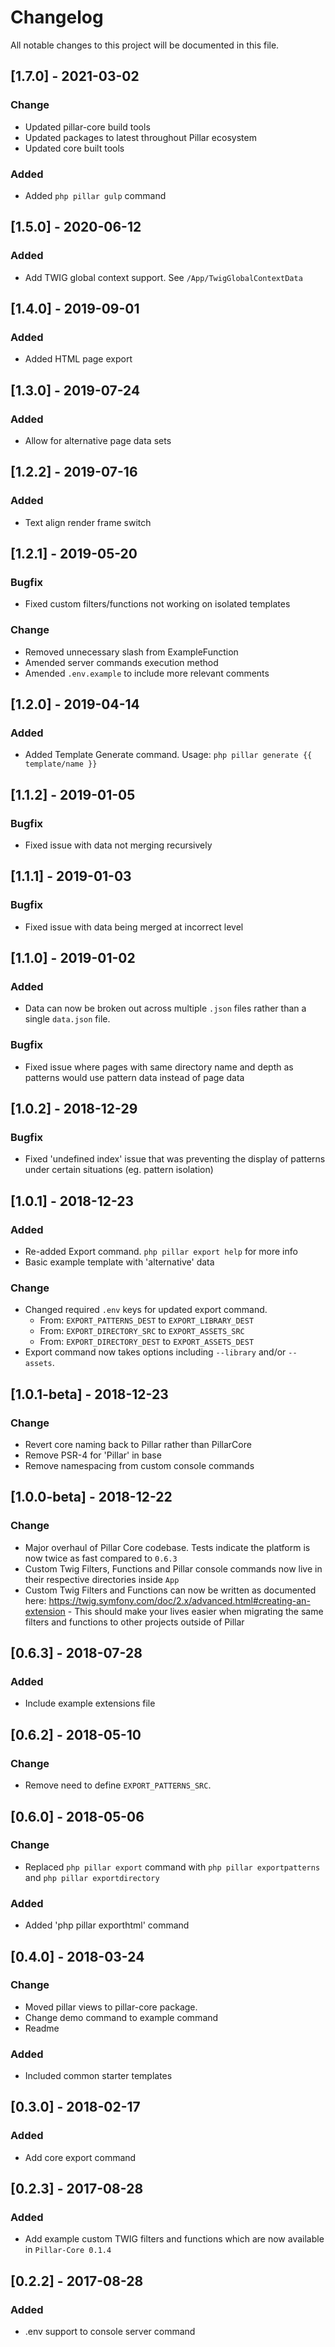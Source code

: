 # Changelog
All notable changes to this project will be documented in this file.

## [1.7.0] - 2021-03-02
### Change
- Updated pillar-core build tools
- Updated packages to latest throughout Pillar ecosystem
- Updated core built tools
### Added
- Added `php pillar gulp` command

## [1.5.0] - 2020-06-12
### Added
- Add TWIG global context support. See `/App/TwigGlobalContextData`

## [1.4.0] - 2019-09-01
### Added
- Added HTML page export

## [1.3.0] - 2019-07-24
### Added
- Allow for alternative page data sets

## [1.2.2] - 2019-07-16
### Added
- Text align render frame switch

## [1.2.1] - 2019-05-20
### Bugfix
- Fixed custom filters/functions not working on isolated templates

### Change
- Removed unnecessary slash from ExampleFunction
- Amended server commands execution method
- Amended `.env.example` to include more relevant comments

## [1.2.0] - 2019-04-14
### Added
- Added Template Generate command. Usage: `php pillar generate {{ template/name }}`

## [1.1.2] - 2019-01-05
### Bugfix
- Fixed issue with data not merging recursively

## [1.1.1] - 2019-01-03
### Bugfix
- Fixed issue with data being merged at incorrect level

## [1.1.0] - 2019-01-02
### Added
- Data can now be broken out across multiple `.json` files rather than a single `data.json` file.
### Bugfix
- Fixed issue where pages with same directory name and depth as patterns would use pattern data instead of page data

## [1.0.2] - 2018-12-29
### Bugfix
- Fixed 'undefined index' issue that was preventing the display of patterns under certain situations (eg. pattern isolation)

## [1.0.1] - 2018-12-23
### Added
- Re-added Export command. `php pillar export help` for more info
- Basic example template with 'alternative' data

### Change
- Changed required `.env` keys for updated export command.
    - From: `EXPORT_PATTERNS_DEST` to `EXPORT_LIBRARY_DEST`
    - From: `EXPORT_DIRECTORY_SRC` to `EXPORT_ASSETS_SRC`
    - From: `EXPORT_DIRECTORY_DEST` to `EXPORT_ASSETS_DEST`
- Export command now takes options including `--library` and/or `--assets`.

## [1.0.1-beta] - 2018-12-23
### Change
- Revert core naming back to Pillar rather than PillarCore
- Remove PSR-4 for 'Pillar' in base
- Remove namespacing from custom console commands

## [1.0.0-beta] - 2018-12-22
### Change
- Major overhaul of Pillar Core codebase. Tests indicate the platform is now twice as fast compared to `0.6.3`
- Custom Twig Filters, Functions and Pillar console commands now live in their respective directories inside `App`
- Custom Twig Filters and Functions can now be written as documented here: https://twig.symfony.com/doc/2.x/advanced.html#creating-an-extension - This should make your lives easier when migrating the same filters and functions to other projects outside of Pillar

## [0.6.3] - 2018-07-28
### Added
- Include example extensions file

## [0.6.2] - 2018-05-10
### Change
- Remove need to define `EXPORT_PATTERNS_SRC`.

## [0.6.0] - 2018-05-06
### Change
- Replaced `php pillar export` command with `php pillar exportpatterns` and `php pillar exportdirectory`
### Added
- Added 'php pillar exporthtml' command

## [0.4.0] - 2018-03-24
### Change
- Moved pillar views to pillar-core package.
- Change demo command to example command
- Readme
### Added
- Included common starter templates

## [0.3.0] - 2018-02-17
### Added
- Add core export command

## [0.2.3] - 2017-08-28
### Added
- Add example custom TWIG filters and functions which are now available in `Pillar-Core 0.1.4`

## [0.2.2] - 2017-08-28
### Added
- .env support to console server command
